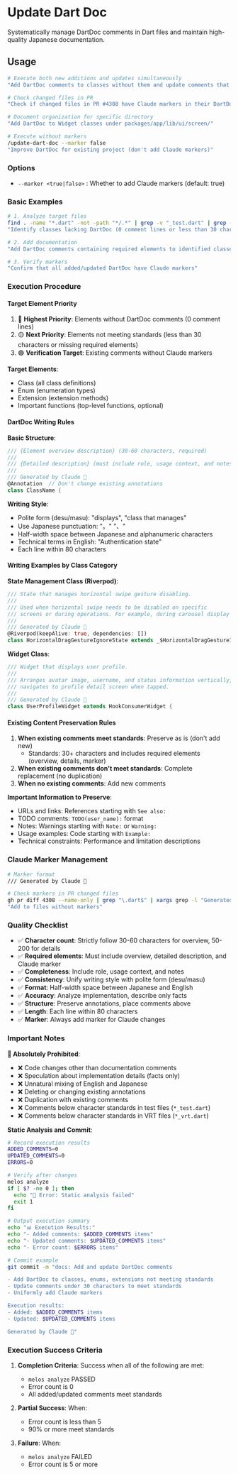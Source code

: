 # Update Dart Doc

Systematically manage DartDoc comments in Dart files and maintain high-quality Japanese documentation.

## Usage

```bash
# Execute both new additions and updates simultaneously
"Add DartDoc comments to classes without them and update comments that don't meet standards"

# Check changed files in PR
"Check if changed files in PR #4308 have Claude markers in their DartDoc"

# Document organization for specific directory
"Add DartDoc to Widget classes under packages/app/lib/ui/screen/"

# Execute without markers
/update-dart-doc --marker false
"Improve DartDoc for existing project (don't add Claude markers)"
```

### Options

- `--marker <true|false>` : Whether to add Claude markers (default: true)

### Basic Examples

```bash
# 1. Analyze target files
find . -name "*.dart" -not -path "*/.*" | grep -v "_test.dart" | grep -v "_vrt.dart"
"Identify classes lacking DartDoc (0 comment lines or less than 30 characters)"

# 2. Add documentation
"Add DartDoc comments containing required elements to identified classes"

# 3. Verify markers
"Confirm that all added/updated DartDoc have Claude markers"
```

### Execution Procedure

#### Target Element Priority

1. 🔴 **Highest Priority**: Elements without DartDoc comments (0 comment lines)
2. 🟡 **Next Priority**: Elements not meeting standards (less than 30 characters or missing required elements)
3. 🟢 **Verification Target**: Existing comments without Claude markers

**Target Elements**:

- Class (all class definitions)
- Enum (enumeration types)
- Extension (extension methods)  
- Important functions (top-level functions, optional)

#### DartDoc Writing Rules

**Basic Structure**:

```dart
/// {Element overview description} (30-60 characters, required)
///
/// {Detailed description} (must include role, usage context, and notes, 50-200 characters)
///
/// Generated by Claude 🤖
@Annotation  // Don't change existing annotations
class ClassName {
```

**Writing Style**:

- Polite form (desu/masu): "displays", "class that manages"
- Use Japanese punctuation: "。" "、"
- Half-width space between Japanese and alphanumeric characters
- Technical terms in English: "Authentication state"
- Each line within 80 characters

#### Writing Examples by Class Category

**State Management Class (Riverpod)**:

```dart
/// State that manages horizontal swipe gesture disabling.
///
/// Used when horizontal swipe needs to be disabled on specific
/// screens or during operations. For example, during carousel display or specific input.
///
/// Generated by Claude 🤖
@Riverpod(keepAlive: true, dependencies: [])
class HorizontalDragGestureIgnoreState extends _$HorizontalDragGestureIgnoreState {
```

**Widget Class**:

```dart
/// Widget that displays user profile.
///
/// Arranges avatar image, username, and status information vertically,
/// navigates to profile detail screen when tapped.
///
/// Generated by Claude 🤖
class UserProfileWidget extends HookConsumerWidget {
```

#### Existing Content Preservation Rules

1. **When existing comments meet standards**: Preserve as is (don't add new)
   - Standards: 30+ characters and includes required elements (overview, details, marker)
2. **When existing comments don't meet standards**: Complete replacement (no duplication)
3. **When no existing comments**: Add new comments

**Important Information to Preserve**:

- URLs and links: References starting with `See also:`
- TODO comments: `TODO(user_name):` format
- Notes: Warnings starting with `Note:` or `Warning:`
- Usage examples: Code starting with `Example:`
- Technical constraints: Performance and limitation descriptions

### Claude Marker Management

```bash
# Marker format
/// Generated by Claude 🤖

# Check markers in PR changed files
gh pr diff 4308 --name-only | grep "\.dart$" | xargs grep -l "Generated by Claude"
"Add to files without markers"
```

### Quality Checklist

- ✅ **Character count**: Strictly follow 30-60 characters for overview, 50-200 for details
- ✅ **Required elements**: Must include overview, detailed description, and Claude marker
- ✅ **Completeness**: Include role, usage context, and notes
- ✅ **Consistency**: Unify writing style with polite form (desu/masu)
- ✅ **Format**: Half-width space between Japanese and English
- ✅ **Accuracy**: Analyze implementation, describe only facts
- ✅ **Structure**: Preserve annotations, place comments above
- ✅ **Length**: Each line within 80 characters
- ✅ **Marker**: Always add marker for Claude changes

### Important Notes

**🔴 Absolutely Prohibited**:

- ❌ Code changes other than documentation comments
- ❌ Speculation about implementation details (facts only)
- ❌ Unnatural mixing of English and Japanese
- ❌ Deleting or changing existing annotations
- ❌ Duplication with existing comments
- ❌ Comments below character standards in test files (`*_test.dart`)
- ❌ Comments below character standards in VRT files (`*_vrt.dart`)

**Static Analysis and Commit**:

```bash
# Record execution results
ADDED_COMMENTS=0
UPDATED_COMMENTS=0
ERRORS=0

# Verify after changes
melos analyze
if [ $? -ne 0 ]; then
  echo "🔴 Error: Static analysis failed"
  exit 1
fi

# Output execution summary
echo "📊 Execution Results:"
echo "- Added comments: $ADDED_COMMENTS items"
echo "- Updated comments: $UPDATED_COMMENTS items" 
echo "- Error count: $ERRORS items"

# Commit example
git commit -m "docs: Add and update DartDoc comments

- Add DartDoc to classes, enums, extensions not meeting standards
- Update comments under 30 characters to meet standards
- Uniformly add Claude markers

Execution results:
- Added: $ADDED_COMMENTS items
- Updated: $UPDATED_COMMENTS items

Generated by Claude 🤖"
```

### Execution Success Criteria

1. **Completion Criteria**: Success when all of the following are met:
   - `melos analyze` PASSED
   - Error count is 0
   - All added/updated comments meet standards

2. **Partial Success**: When:
   - Error count is less than 5
   - 90% or more meet standards

3. **Failure**: When:
   - `melos analyze` FAILED
   - Error count is 5 or more
